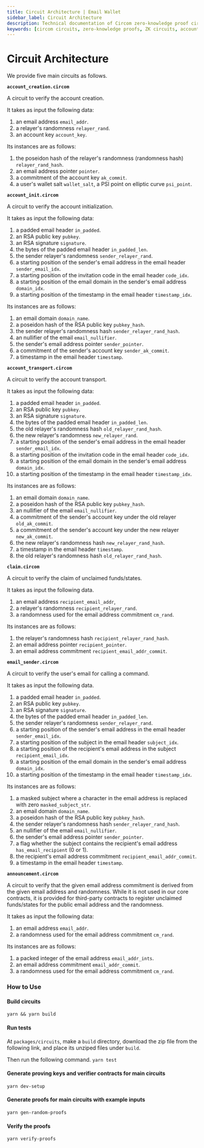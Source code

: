 ```yaml
---
title: Circuit Architecture | Email Wallet
sidebar_label: Circuit Architecture
description: Technical documentation of Circom zero-knowledge proof circuits used in Email Wallet, including account creation, initialization, transport, claiming, and email verification circuits
keywords: [circom circuits, zero-knowledge proofs, ZK circuits, account creation, email verification, DKIM verification, circuit architecture, cryptographic primitives, email wallet protocol, blockchain integration]
---
```


# Circuit Architecture

We provide five main circuits as follows.

**`account_creation.circom`**

A circuit to verify the account creation.

It takes as input the following data:

1. an email address `email_addr`.
2. a relayer's randomness `relayer_rand`.
3. an account key `account_key`.

Its instances are as follows:

1. the poseidon hash of the relayer's randomness (randomness hash) `relayer_rand_hash`.
2. an email address pointer `pointer`.
3. a commitment of the account key `ak_commit`.
4. a user's wallet salt `wallet_salt`, a PSI point on elliptic curve `psi_point`.

**`account_init.circom`**

A circuit to verify the account initialization.

It takes as input the following data:

1. a padded email header `in_padded`.
2. an RSA public key `pubkey`.
3. an RSA signature `signature`.
4. the bytes of the padded email header `in_padded_len`.
5. the sender relayer's randomness `sender_relayer_rand`.
6. a starting position of the sender's email address in the email header `sender_email_idx`.
7. a starting position of the invitation code in the email header `code_idx`.
8. a starting position of the email domain in the sender's email address `domain_idx`.
9. a starting position of the timestamp in the email header `timestamp_idx`.

Its instances are as follows:

1. an email domain `domain_name`.
2. a poseidon hash of the RSA public key `pubkey_hash`.
3. the sender relayer's randomness hash `sender_relayer_rand_hash`.
4. an nullifier of the email `email_nullifier`.
5. the sender's email address pointer `sender_pointer`.
6. a commitment of the sender's account key `sender_ak_commit`.
7. a timestamp in the email header `timestamp`.

**`account_transport.circom`**

A circuit to verify the account transport.

It takes as input the following data:

1. a padded email header `in_padded`.
2. an RSA public key `pubkey`.
3. an RSA signature `signature`.
4. the bytes of the padded email header `in_padded_len`.
5. the old relayer's randomness hash `old_relayer_rand_hash`.
6. the new relayer's randomness `new_relayer_rand`.
7. a starting position of the sender's email address in the email header `sender_email_idx`.
8. a starting position of the invitation code in the email header `code_idx`.
9. a starting position of the email domain in the sender's email address `domain_idx`.
10. a starting position of the timestamp in the email header `timestamp_idx`.

Its instances are as follows:

1. an email domain `domain_name`.
2. a poseidon hash of the RSA public key `pubkey_hash`.
3. an nullifier of the email `email_nullifier`.
4. a commitment of the sender's account key under the old relayer `old_ak_commit`.
5. a commitment of the sender's account key under the new relayer `new_ak_commit`.
6. the new relayer's randomness hash `new_relayer_rand_hash`.
7. a timestamp in the email header `timestamp`.
8. the old relayer's randomness hash `old_relayer_rand_hash`.

**`claim.circom`**

A circuit to verify the claim of unclaimed funds/states.

It takes as input the following data.

1. an email address `recipient_email_addr`,
2. a relayer's randomness `recipient_relayer_rand`.
3. a randomness used for the email address commitment `cm_rand`.

Its instances are as follows:

1. the relayer's randomness hash `recipient_relayer_rand_hash`.
2. an email address pointer `recipient_pointer`.
3. an email address commitment `recipient_email_addr_commit`.

**`email_sender.circom`**

A circuit to verify the user's email for calling a command.

It takes as input the following data.

1. a padded email header `in_padded`.
2. an RSA public key `pubkey`.
3. an RSA signature `signature`.
4. the bytes of the padded email header `in_padded_len`.
5. the sender relayer's randomness `sender_relayer_rand`.
6. a starting position of the sender's email address in the email header `sender_email_idx`.
7. a starting position of the subject in the email header `subject_idx`.
8. a starting position of the recipient's email address in the subject `recipient_email_idx`.
9. a starting position of the email domain in the sender's email address `domain_idx`.
10. a starting position of the timestamp in the email header `timestamp_idx`.

Its instances are as follows:

1. a masked subject where a character in the email address is replaced with zero `masked_subject_str`.
2. an email domain `domain_name`.
3. a poseidon hash of the RSA public key `pubkey_hash`.
4. the sender relayer's randomness hash `sender_relayer_rand_hash`.
5. an nullifier of the email `email_nullifier`.
6. the sender's email address pointer `sender_pointer`.
7. a flag whether the subject contains the recipient's email address `has_email_recipient` (0 or 1).
8. the recipient's email address commitment `recipient_email_addr_commit`.
9. a timestamp in the email header `timestamp`.

**`announcement.circom`**

A circuit to verify that the given email address commitment is derived from the given email address and randomness. While it is not used in our core contracts, it is provided for third-party contracts to register unclaimed funds/states for the public email address and the randomness.

It takes as input the following data:

1. an email address `email_addr`.
2. a randomness used for the email address commitment `cm_rand`.

Its instances are as follows:

1. a packed integer of the email address `email_addr_ints`.
2. an email address commitment `email_addr_commit`.
3. a randomness used for the email address commitment `cm_rand`.

### How to Use

#### Build circuits

`yarn && yarn build`

#### Run tests

At `packages/circuits`, make a `build` directory, download the zip file from the following link, and place its unziped files under `build`.

Then run the following command. `yarn test`

#### Generate proving keys and verifier contracts for main circuits

`yarn dev-setup`

#### Generate proofs for main circuits with example inputs

`yarn gen-random-proofs`

#### Verify the proofs

`yarn verify-proofs`
